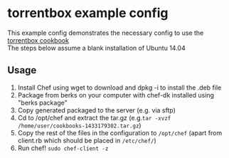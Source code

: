 # torrentbox example config
This example config demonstrates the necessary config to use the [torrentbox cookbook](https://github.com/haganenorekenjutsushi/torrentbox)  
The steps below assume a blank installation of Ubuntu 14.04

## Usage

1. Install Chef using wget to download and dpkg -i  to install the .deb file  
2. Package from berks on your computer with chef-dk installed using "berks package"
3. Copy generated packaged to the server (e.g. via sftp)
3. Cd to /opt/chef and extract the tar.gz (e.g.`tar -xvzf /home/user/cookbooks-1433179302.tar.gz`)
4. Copy the rest of the files in the configuration to `/opt/chef` (apart from client.rb which should be placed in `/etc/chef/`)
5. Run chef!  `sudo chef-client -z`
